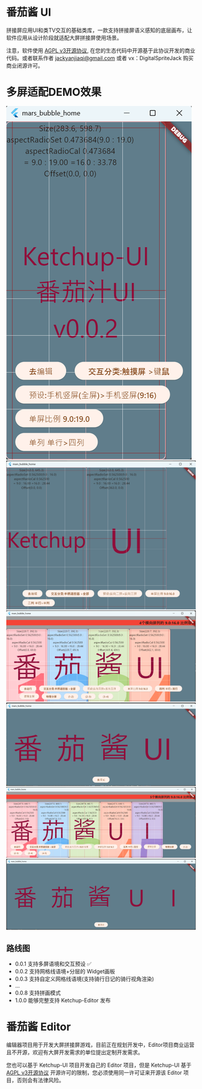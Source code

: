 # 番茄酱 UI

拼接屏应用UI和类TV交互的基础类库，一款支持拼接屏语义感知的底层画布，让软件应用从设计阶段就适配大屏拼接屏使用场景。

注意，软件使用 [AGPL v3开源协议](/LICENSE), 在您的生态代码中开源基于此协议开发的商业代码。或者联系作者 jackyanjiaqi@gmail.com 或者 vx：DigitalSpriteJack 购买商业闭源许可。

# 多屏适配DEMO效果

![screen1_debug](/pic/screen1_debug.png)
![screen2_debug](/pic/screen2_debug.png)
![screen4_edit](/pic/screen4_edit.png)
![screen4](/pic/screen4.png)
![screen5_edit](/pic/screen5_edit.png)
![screen5](/pic/screen5.png)

## 路线图

- 0.0.1 支持多屏语境和交互预设 ✅
- 0.0.2 支持网格线语境+分层的 Widget画板
- 0.0.3 支持自定义网格线语境(支持骑行日记的骑行视角渲染)
- ...
- 0.0.8 支持拼画模式
- 1.0.0 能够完整支持 Ketchup-Editor 发布

# 番茄酱 Editor

编辑器项目用于开发大屏拼接屏游戏，目前正在规划开发中，Editor项目商业运营且不开源，欢迎有大屏开发需求的单位提出定制开发需求。

您也可以基于 Ketchup-UI 项目开发自己的 Editor 项目，但是 Ketchup-UI 基于 [AGPL v3开源协议](/LICENSE) 开源许可的限制，您必须使用同一许可证来开源该 Editor 项目，否则会有法律风险。  
